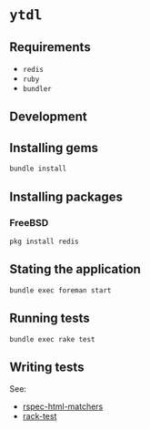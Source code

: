 # `ytdl`

## Requirements

* `redis`
* `ruby`
* `bundler`

## Development

## Installing gems

```console
bundle install
```

## Installing packages

### FreeBSD

```console
pkg install redis
```

## Stating the application

```console
bundle exec foreman start
```

## Running tests

```console
bundle exec rake test
```

## Writing tests

See:

* [rspec-html-matchers](https://github.com/kucaahbe/rspec-html-matchers)
* [rack-test](https://github.com/rack/rack-test)
